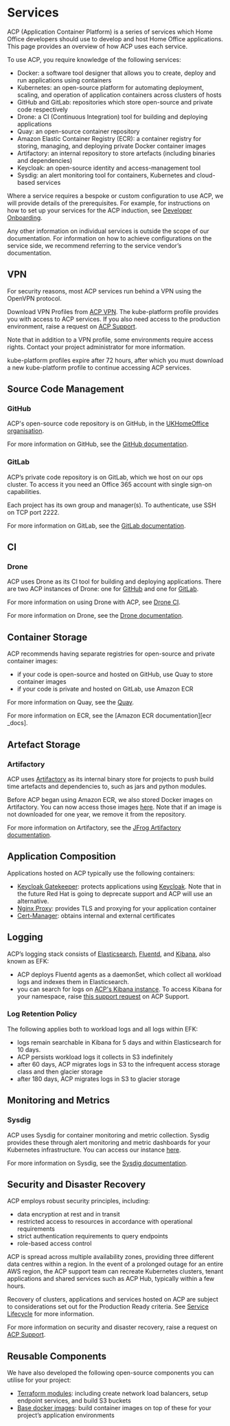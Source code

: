 # Services

ACP (Application Container Platform) is a series of services which Home Office developers should use to develop and host Home Office applications. This page provides an overview of how ACP uses each service.

To use ACP, you require knowledge of the following services:

  * Docker: a software tool designer that allows you to create, deploy and run applications using containers
  * Kubernetes: an open-source platform for automating deployment, scaling, and operation of application containers across clusters of hosts
  * GitHub and GitLab: repositories which store open-source and private code respectively
  * Drone: a CI (Continuous Integration) tool for building and deploying applications
  * Quay: an open-source container repository
  * Amazon Elastic Container Registry (ECR): a container registry for storing, managing, and deploying private Docker container images
  * Artifactory: an internal repository to store artefacts (including binaries and dependencies)
  * Keycloak: an open-source identity and access-management tool
  * Sysdig: an alert monitoring tool for containers, Kubernetes and cloud-based services

Where a service requires a bespoke or custom configuration to use ACP, we will provide details of the prerequisites. For example, for instructions on how to set up your services for the ACP induction, see [Developer Onboarding][dev_onboarding].

Any other information on individual services is outside the scope of our documentation. For information on how to achieve configurations on the service side, we recommend referring to the service vendor’s documentation.    



## VPN


For security reasons, most ACP services run behind a VPN using the OpenVPN protocol.

Download VPN Profiles from [ACP VPN][acp_vpn]. The kube-platform profile provides you with access to ACP services. If you also need access to the production environment, raise a request on [ACP Support][support].

Note that in addition to a VPN profile, some environments require access rights. Contact your project administrator for more information.

kube-platform profiles expire after 72 hours, after which you must download a new kube-platform profile to continue accessing ACP services.



## Source Code Management

### GitHub

ACP's open-source code repository is on GitHub, in the [UKHomeOffice organisation][ho_repo].

For more information on GitHub, see the [GitHub documentation][github_docs].

### GitLab

ACP’s private code repository is on GitLab, which we host on our ops cluster. To access it you need an Office 365 account with single sign-on capabilities.

Each project has its own group and manager(s). To authenticate, use SSH on TCP port 2222.

For more information on GitLab, see the [GitLab documentation][gitlab_docs].



## CI

### Drone

ACP uses Drone as its CI tool for building and deploying applications. There are two ACP instances of Drone: one for [GitHub][drone_gh] and one for [GitLab][drone_gl].

For more information on using Drone with ACP, see [Drone CI][drone_ci].

For more information on Drone, see the [Drone documentation][drone_docs].



## Container Storage

ACP recommends having separate registries for open-source and private container images:

  * if your code is open-source and hosted on GitHub, use Quay to store container images
  * if your code is private and hosted on GitLab, use Amazon ECR

For more information on Quay, see the [Quay][quay_docs].

For more information on ECR, see the [Amazon ECR documentation][ecr _docs].



## Artefact Storage

### Artifactory

ACP uses [Artifactory][artifactory] as its internal binary store for projects to push build time artefacts and dependencies to, such as jars and python modules.  

Before ACP began using Amazon ECR, we also stored Docker images on Artifactory. You can now access those images [here][docker_images]. Note that if an image is not downloaded for one year, we remove it from the repository.

For more information on Artifactory, see the [JFrog Artifactory documentation][artifactory_docs].



## Application Composition

Applications hosted on ACP typically use the following containers:

  * [Keycloak Gatekeeper][gatekeeper]: protects applications using [Keycloak][keycloak]. Note that in the future Red Hat is going to deprecate support and ACP will use an alternative.
  * [Nginx Proxy][nginx]: provides TLS and proxying for your application container
  * [Cert-Manager][cert_mgr]: obtains internal and external certificates



## Logging

ACP’s logging stack consists of [Elasticsearch][elasticsearch], [Fluentd][fluentd], and [Kibana][kibana], also known as EFK:

  * ACP deploys Fluentd agents as a daemonSet, which collect all workload logs and indexes them in Elasticsearch.
  * you can search for logs on [ACP's Kibana instance][acp_kibana]. To access Kibana for your namespace, raise [this support request][support_kibana] on ACP Support.

### Log Retention Policy

The following applies both to workload logs and all logs within EFK:

  * logs remain searchable in Kibana for 5 days and within Elasticsearch for 10 days.
  * ACP persists workload logs it collects in S3 indefinitely  
  * after 60 days, ACP migrates logs in S3 to the infrequent access storage class and then glacier storage  
  * after 180 days, ACP migrates logs in S3 to glacier storage



## Monitoring and Metrics

### Sysdig

ACP uses Sysdig for container monitoring and metric collection. Sysdig provides these through alert monitoring and metric dashboards for your Kubernetes infrastructure. You can access our instance [here][acp_sysdig].

For more information on Sysdig, see the [Sysdig documentation][sysdig_docs].



## Security and Disaster Recovery

ACP employs robust security principles, including:

  * data encryption at rest and in transit
  * restricted access to resources in accordance with operational requirements
  * strict authentication requirements to query endpoints
  * role-based access control

ACP is spread across multiple availability zones, providing three different data centres within a region. In the event of a prolonged outage for an entire AWS region, the ACP support team can recreate Kubernetes clusters, tenant applications and shared services such as ACP Hub, typically within a few hours.

Recovery of clusters, applications and services hosted on ACP are subject to considerations set out for the Production Ready criteria. See [Service Lifecycle][service_lifecycle] for more information.

For more information on security and disaster recovery, raise a request on [ACP Support][support].



## Reusable Components

We have also developed the following open-source components you can utilise for your project:

  * [Terraform modules][terraform]: including create network load balancers, setup endpoint services, and build S3 buckets
  * [Base docker images][base_images]: build container images on top of these for your project’s application environments

[dev_onboarding]: https://ukhomeoffice.github.io/application-container-platform/developer-docs/dev-setup.html
[acp_vpn]: https://access-acp.digital.homeoffice.gov.uk/ui/profiles
[ho_repo]: https://github.com/UKHomeOffice
[github_docs]: https://docs.github.com/en
[gitlab_docs]: https://docs.gitlab.com/ce/README.html
[drone_gh]: https://drone-gh.acp.homeoffice.gov.uk/
[drone_gl]: https://drone-gl.acp.homeoffice.gov.uk/
[drone_ci]: https://ukhomeoffice.github.io/application-container-platform/how-to-docs/drone-how-to.html
[drone_docs]: https://docs.drone.io/
[quay_docs]: https://quay.io/organization/ukhomeofficedigital
[ecr_docs]: https://docs.aws.amazon.com/ecr/
[artifactory]: https://artifactory.digital.homeoffice.gov.uk/artifactory/webapp/
[artifactory_docs]: https://www.jfrog.com/confluence/display/JFROG/JFrog+Artifactory
[docker_images]: https://docker.digital.homeoffice.gov.uk/artifactory/webapp/#/home
[gatekeeper]: https://www.keycloak.org/docs/latest/securing_apps/#_keycloak_generic_adapter
[keycloak]: https://www.keycloak.org/
[nginx]: https://github.com/UKHomeOffice/docker-nginx-proxy
[cert_mgr]: https://ukhomeoffice.github.io/application-container-platform/how-to-docs/cert-manager.html
[elasticsearch]: https://github.com/UKHomeOffice/docker-elasticsearch
[fluentd]: https://github.com/fluent/fluentd
[kibana]: https://github.com/UKHomeOffice/docker-kibana
[acp_kibana]: https://kibana.acp.homeoffice.gov.uk/
[support_kibana]: https://support.acp.homeoffice.gov.uk/servicedesk/customer/portal/1/create/34
[acp_sysdig]: https://sysdig.digital.homeoffice.gov.uk/#/
[sysdig_docs]: https://docs.sysdig.com/
[sysdig_inspect]: https://github.com/draios/sysdig-inspect
[sysdig_101]: https://learn.sysdig.com/
[service_lifecycle]: https://ukhomeoffice.github.io/application-container-platform/service-lifecycle.html
[support]: https://support.acp.homeoffice.gov.uk/servicedesk/customer/portals
[terraform]: https://github.com/UKHomeOffice?utf8=%E2%9C%93&q=acp-tf&type=&language=
[base_images]: https://github.com/UKHomeOffice?utf8=%E2%9C%93&q=docker-&type=&language=
